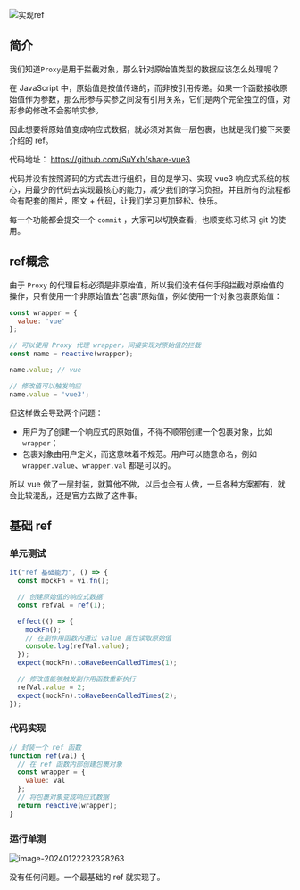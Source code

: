 ![实现ref](https://qn.huat.xyz/mac/202401222311958.png)



## 简介

我们知道`Proxy`是用于拦截对象，那么针对原始值类型的数据应该怎么处理呢？

在 JavaScript 中，原始值是按值传递的，而非按引用传递。如果一个函数接收原始值作为参数，那么形参与实参之间没有引用关系，它们是两个完全独立的值，对形参的修改不会影响实参。

因此想要将原始值变成响应式数据，就必须对其做一层包裹，也就是我们接下来要介绍的 ref。




代码地址： https://github.com/SuYxh/share-vue3 

代码并没有按照源码的方式去进行组织，目的是学习、实现 vue3 响应式系统的核心，用最少的代码去实现最核心的能力，减少我们的学习负担，并且所有的流程都会有配套的图片，图文 + 代码，让我们学习更加轻松、快乐。

每一个功能都会提交一个 `commit` ，大家可以切换查看，也顺变练习练习 git 的使用。



## ref概念

由于 `Proxy` 的代理目标必须是非原始值，所以我们没有任何手段拦截对原始值的操作，只有使用一个非原始值去“包裹”原始值，例如使用一个对象包裹原始值：

```js
const wrapper = {
  value: 'vue'
};

// 可以使用 Proxy 代理 wrapper，间接实现对原始值的拦截
const name = reactive(wrapper);

name.value; // vue

// 修改值可以触发响应
name.value = 'vue3';
```

但这样做会导致两个问题：

- 用户为了创建一个响应式的原始值，不得不顺带创建一个包裹对象，比如 `wrapper`；
- 包裹对象由用户定义，而这意味着不规范。用户可以随意命名，例如 `wrapper.value`、`wrapper.val` 都是可以的。

所以 vue 做了一层封装，就算他不做，以后也会有人做，一旦各种方案都有，就会比较混乱，还是官方去做了这件事。

## 基础 ref

### 单元测试

```js
it("ref 基础能力", () => {
  const mockFn = vi.fn();

  // 创建原始值的响应式数据
  const refVal = ref(1);

  effect(() => {
    mockFn();
    // 在副作用函数内通过 value 属性读取原始值
    console.log(refVal.value);
  });
  expect(mockFn).toHaveBeenCalledTimes(1);

  // 修改值能够触发副作用函数重新执行
  refVal.value = 2;
  expect(mockFn).toHaveBeenCalledTimes(2);
});
```



### 代码实现

```js
// 封装一个 ref 函数
function ref(val) {
  // 在 ref 函数内部创建包裹对象
  const wrapper = {
    value: val
  };
  // 将包裹对象变成响应式数据
  return reactive(wrapper);
}
```

### 运行单测

![image-20240122232328263](https://qn.huat.xyz/mac/202401222323304.png)

没有任何问题。一个最基础的 ref 就实现了。





